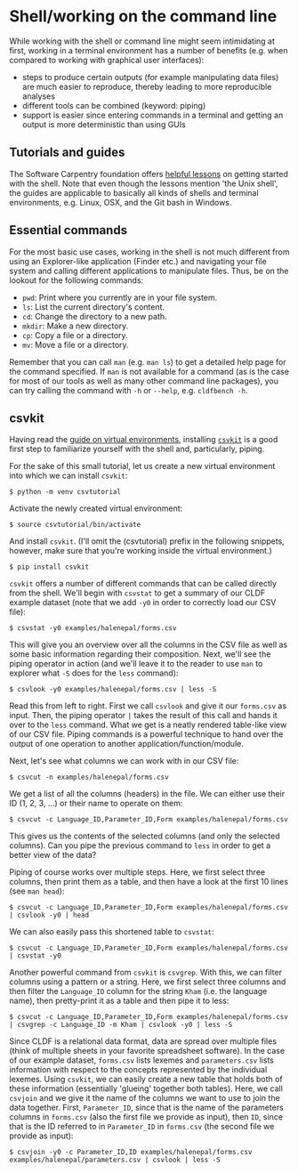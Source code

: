 # Shell/working on the command line

While working with the shell or command line might seem intimidating at first,
working in a terminal environment has a number of benefits (e.g. when compared
to working with graphical user interfaces):

- steps to produce certain outputs (for example manipulating data files) are
  much easier to reproduce, thereby leading to more reproducible analyses
- different tools can be combined (keyword: piping)
- support is easier since entering commands in a terminal and getting an output
  is more deterministic than using GUIs

## Tutorials and guides

The Software Carpentry foundation offers [helpful
lessons](https://swcarpentry.github.io/shell-novice/) on getting started with
the shell. Note that even though the lessons mention 'the Unix shell', the
guides are applicable to basically all kinds of shells and terminal
environments, e.g. Linux, OSX, and the Git bash in Windows.

## Essential commands

For the most basic use cases, working in the shell is not much different from
using an Explorer-like application (Finder etc.) and navigating your file system
and calling different applications to manipulate files. Thus, be on the lookout
for the following commands:

- `pwd`: Print where you currently are in your file system.
- `ls`: List the current directory's content.
- `cd`: Change the directory to a new path.
- `mkdir`: Make a new directory.
- `cp`: Copy a file or a directory.
- `mv`: Move a file or a directory.

Remember that you can call `man` (e.g. `man ls`) to get a detailed help page for
the command specified. If `man` is not available for a command (as is the case
for most of our tools as well as many other command line packages), you can try
calling the command with `-h` or `--help`, e.g. `cldfbench -h`.

## csvkit

Having read the [guide on virtual environments](python.md#virtual-environments),
installing [`csvkit`](https://csvkit.readthedocs.io/en/latest/index.html) is a
good first step to familiarize yourself with the shell and, particularly,
piping.

For the sake of this small tutorial, let us create a new virtual environment
into which we can install `csvkit`:

```
$ python -m venv csvtutorial
```

Activate the newly created virtual environment:

```
$ source csvtutorial/bin/activate
```

And install `csvkit`. (I'll omit the (csvtutorial) prefix in the following
snippets, however, make sure that you're working inside the virtual
environment.)

```
$ pip install csvkit
```

`csvkit` offers a number of different commands that can be called directly from
the shell. We'll begin with `csvstat` to get a summary of our CLDF example
dataset (note that we add `-y0` in order to correctly load our CSV file):

```
$ csvstat -y0 examples/halenepal/forms.csv
```

This will give you an overview over all the columns in the CSV file as well as
some basic information regarding their composition. Next, we'll see the piping
operator in action (and we'll leave it to the reader to use `man` to explorer
what `-S` does for the `less` command):

```
$ csvlook -y0 examples/halenepal/forms.csv | less -S
```

Read this from left to right. First we call `csvlook` and give it our
`forms.csv` as input. Then, the piping operator `|` takes the result of this
call and hands it over to the `less` command. What we get is a neatly rendered
table-like view of our CSV file. Piping commands is a powerful technique to hand
over the output of one operation to another application/function/module.

Next, let's see what columns we can work with in our CSV file:

```
$ csvcut -n examples/halenepal/forms.csv
```

We get a list of all the columns (headers) in the file. We can either use their
ID (1, 2, 3, ...) or their name to operate on them:

```
$ csvcut -c Language_ID,Parameter_ID,Form examples/halenepal/forms.csv
```

This gives us the contents of the selected columns (and only the selected
columns). Can you pipe the previous command to `less` in order to get a better
view of the data?

Piping of course works over multiple steps. Here, we first select three columns,
then print them as a table, and then have a look at the first 10 lines (see `man
head`):

```
$ csvcut -c Language_ID,Parameter_ID,Form examples/halenepal/forms.csv | csvlook -y0 | head
```

We can also easily pass this shortened table to `csvstat`:

```
$ csvcut -c Language_ID,Parameter_ID,Form examples/halenepal/forms.csv | csvstat -y0
```

Another powerful command from `csvkit` is `csvgrep`. With this, we can filter
columns using a pattern or a string. Here, we first select three columns and
then filter the `Language_ID` column for the string `Kham` (i.e. the language
name), then pretty-print it as a table and then pipe it to less:

```
$ csvcut -c Language_ID,Parameter_ID,Form examples/halenepal/forms.csv | csvgrep -c Language_ID -m Kham | csvlook -y0 | less -S
```

Since CLDF is a relational data format, data are spread over multiple files
(think of multiple sheets in your favorite spreadsheet software). In the case of
our example dataset, `forms.csv` lists lexemes and `parameters.csv` lists
information with respect to the concepts represented by the individual lexemes.
Using `csvkit`, we can easily create a new table that holds both of these
information (essentially 'glueing' together both tables). Here, we call
`csvjoin` and we give it the name of the columns we want to use to join the data
together. First, `Parameter_ID`, since that is the name of the parameters
columns in `forms.csv` (also the first file we provide as input), then `ID`,
since that is the ID referred to in `Parameter_ID` in `forms.csv` (the second
file we provide as input):

```
$ csvjoin -y0 -c Parameter_ID,ID examples/halenepal/forms.csv examples/halenepal/parameters.csv | csvlook | less -S
```

